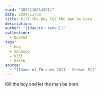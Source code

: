 ```yaml
---
cuid: "20241108143911"
date: 2024-11-08
title: Kill the boy let the man be born
description: 
author: "[[Maester Aemon]]"
collection:
  - Quotes
tags:
  - boy
  - manhood
  - kill
  - birth
source:
  - "[[Game of Thrones 2011 - Season 5]]"
---
```

Kill the boy and let the man be born.